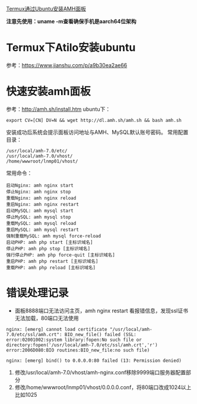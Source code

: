 [Termux通过Ubuntu安装AMH面板](https://github.com/cloudswave/blog/issues/21)

**注意先使用：uname -m查看确保手机是aarch64位架构**
# Termux下Atilo安装ubuntu
参考：https://www.jianshu.com/p/a9b30ea2ae66
# 快速安装amh面板
参考：http://amh.sh/install.htm
ubuntu下：
```
export CV=[CN] DV=N && wget http://dl.amh.sh/amh.sh && bash amh.sh
```
安装成功后系统会提示面板访问地址与AMH、MySQL默认账号密码。
常用配置目录：
```
/usr/local/amh-7.0/etc/
/usr/local/amh-7.0/vhost/
/home/wwwroot/lnmp01/vhost/
```
常用命令：
```
启动Nginx: amh nginx start
停止Nginx: amh nginx stop
重载Nginx: amh nginx reload
重启Nginx: amh nginx restart
启动MySQL: amh mysql start
停止MySQL: amh mysql stop
重载MySQL: amh mysql reload
重启MySQL: amh mysql restart
强制重载MySQL: amh mysql force-reload
启动PHP: amh php start [主标识域名]
停止PHP: amh php stop [主标识域名]
强行停止PHP: amh php force-quit [主标识域名]
重启PHP: amh php restart [主标识域名]
重载PHP: amh php reload [主标识域名]
```
# 错误处理记录
- 面板8888端口无法访问主页，amh nginx restart 看报错信息，发现ssl证书无法加载，80端口无法使用
```
nginx: [emerg] cannot load certificate "/usr/local/amh-7.0/etc/ssl/amh.crt": BIO_new_file() failed (SSL: error:02001002:system library:fopen:No such file or directory:fopen('/usr/local/amh-7.0/etc/ssl/amh.crt','r') error:2006D080:BIO routines:BIO_new_file:no such file)

nginx: [emerg] bind() to 0.0.0.0:80 failed (13: Permission denied)
```
1. 修改/usr/local/amh-7.0/vhost/amh-nginx.conf移除9999端口服务器配置部分
2. 修改/home/wwwroot/lnmp01/vhost/0.0.0.0.conf，将80端口改成1024以上比如1025
<!--csdn-article-id:128760107-->